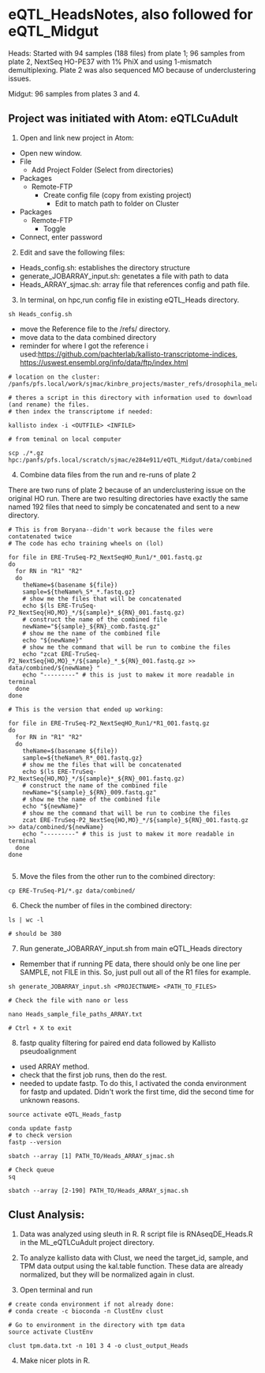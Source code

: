 # eQTL_HeadsNotes, also followed for eQTL_Midgut

Heads: Started with 94 samples (188 files) from plate 1; 96 samples from plate 2, NextSeq HO-PE37 with 1% PhiX and using 1-mismatch demultiplexing. Plate 2 was also sequenced MO because of underclustering issues.

Midgut: 96 samples from plates 3 and 4.

## Project was initiated with Atom: eQTLCuAdult

1. Open and link new project in Atom:
  * Open new window.
  * File
    * Add Project Folder (Select from directories)
  * Packages
    * Remote-FTP
      * Create config file (copy from existing project)
        * Edit to match path to folder on Cluster
  * Packages
    * Remote-FTP
      * Toggle
  * Connect, enter password

2. Edit and save the following files:
  * Heads_config.sh: establishes the directory structure
  * generate_JOBARRAY_input.sh: genetates a file with path to data
  * Heads_ARRAY_sjmac.sh: array file that references config and path file.

3. In terminal, on hpc,run config file in existing eQTL_Heads directory.

```
sh Heads_config.sh
```
  * move the Reference file to the /refs/ directory.
  * move data to the data combined directory
  * reminder for where I got the reference i used:https://github.com/pachterlab/kallisto-transcriptome-indices, https://uswest.ensembl.org/info/data/ftp/index.html
  
```
# location on the cluster:
/panfs/pfs.local/work/sjmac/kinbre_projects/master_refs/drosophila_melanogaster

# theres a script in this directory with information used to download (and rename) the files.
# then index the transcriptome if needed:

kallisto index -i <OUTFILE> <INFILE>
```
  
```
# from teminal on local computer

scp ./*.gz hpc:/panfs/pfs.local/scratch/sjmac/e284e911/eQTL_Midgut/data/combined
```

4. Combine data files from the run and re-runs of plate 2

There are two runs of plate 2 because of an underclustering issue on the original HO run. There are two resulting directories have exactly the same named 192 files that need to simply be concatenated and sent to a new directory. 

```
# This is from Boryana--didn't work because the files were contatenated twice
# The code has echo training wheels on (lol)

for file in ERE-TruSeq-P2_NextSeqHO_Run1/*_001.fastq.gz
do
  for RN in "R1" "R2"
  do
    theName=$(basename ${file})
    sample=${theName%_S*_*.fastq.gz}
    # show me the files that will be concatenated
    echo $(ls ERE-TruSeq-P2_NextSeq{HO,MO}_*/${sample}*_${RN}_001.fastq.gz)
    # construct the name of the combined file
    newName="${sample}_${RN}_comb.fastq.gz"
    # show me the name of the combined file
    echo "${newName}"
    # show me the command that will be run to combine the files
    echo "zcat ERE-TruSeq-P2_NextSeq{HO,MO}_*/${sample}_*_${RN}_001.fastq.gz >> data/combined/${newName} "
    echo "---------" # this is just to makew it more readable in terminal
  done
done

# This is the version that ended up working:

for file in ERE-TruSeq-P2_NextSeqHO_Run1/*R1_001.fastq.gz
do
  for RN in "R1" "R2"
  do
    theName=$(basename ${file})
    sample=${theName%_R*_001.fastq.gz}
    # show me the files that will be concatenated
    echo $(ls ERE-TruSeq-P2_NextSeq{HO,MO}_*/${sample}*_${RN}_001.fastq.gz)
    # construct the name of the combined file
    newName="${sample}_${RN}_009.fastq.gz"
    # show me the name of the combined file
    echo "${newName}"
    # show me the command that will be run to combine the files
    zcat ERE-TruSeq-P2_NextSeq{HO,MO}_*/${sample}_${RN}_001.fastq.gz >> data/combined/${newName}
    echo "---------" # this is just to makew it more readable in terminal
  done
done


```

5. Move the files from the other run to the combined directory:

```
cp ERE-TruSeq-P1/*.gz data/combined/

```

6. Check the number of files in the combined directory:

```
ls | wc -l

# should be 380
```

7. Run generate_JOBARRAY_input.sh from main eQTL_Heads directory
  * Remember that if running PE data, there should only be one line per SAMPLE, not FILE in this. So, just pull out all of the R1 files for example.

```
sh generate_JOBARRAY_input.sh <PROJECTNAME> <PATH_TO_FILES>

# Check the file with nano or less

nano Heads_sample_file_paths_ARRAY.txt

# Ctrl + X to exit
```

8. fastp quality filtering for paired end data followed by Kallisto pseudoalignment
 * used ARRAY method.
 * check that the first job runs, then do the rest.
 * needed to update fastp. To do this, I activated the conda environment for fastp and updated. Didn't work the first time, did the second time for unknown reasons.
 
 ```
 source activate eQTL_Heads_fastp
 
 conda update fastp
 # to check version
 fastp --version
 ```
 
```
sbatch --array [1] PATH_TO/Heads_ARRAY_sjmac.sh

# Check queue
sq

sbatch --array [2-190] PATH_TO/Heads_ARRAY_sjmac.sh
```

## Clust Analysis:

1. Data was analyzed using sleuth in R. R script file is RNAseqDE_Heads.R in the ML_eQTLCuAdult project directory.

2. To analyze kallisto data with Clust, we need the target_id, sample, and TPM data output using the kal.table function. These data are already normalized, but they will be normalized again in clust.

3. Open terminal and run

```
# create conda environment if not already done:
# conda create -c bioconda -n ClustEnv clust

# Go to environment in the directory with tpm data
source activate ClustEnv

clust tpm.data.txt -n 101 3 4 -o clust_output_Heads

```

4. Make nicer plots in R.


